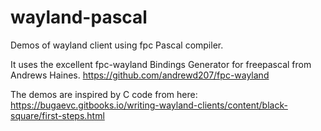 # wayland-pascal
Demos of wayland client using fpc Pascal compiler.

It uses the excellent fpc-wayland Bindings Generator for freepascal from Andrews Haines.
https://github.com/andrewd207/fpc-wayland

The demos are inspired by C code from here:
https://bugaevc.gitbooks.io/writing-wayland-clients/content/black-square/first-steps.html
